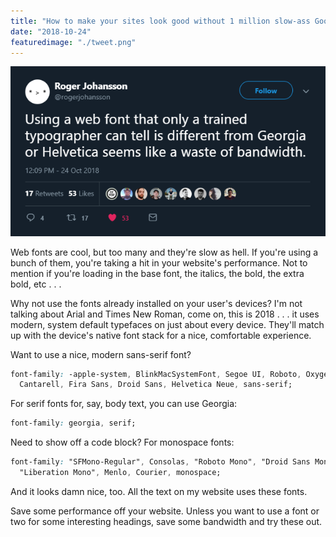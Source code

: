 ```yaml
---
title: "How to make your sites look good without 1 million slow-ass Google fonts"
date: "2018-10-24"
featuredimage: "./tweet.png"
---
```


![tweet](./tweet.png)

Web fonts are cool, but too many and they're slow as hell. If you're using a bunch of them, you're taking a hit in your website's performance. Not to mention if you're loading in the base font, the italics, the bold, the extra bold, etc . . .

Why not use the fonts already installed on your user's devices? I'm not talking about Arial and Times New Roman, come on, this is 2018 . . . it uses modern, system default typefaces on just about every device. They'll match up with the device's native font stack for a nice, comfortable experience.

Want to use a nice, modern sans-serif font?

```css
font-family: -apple-system, BlinkMacSystemFont, Segoe UI, Roboto, Oxygen, Ubuntu,
  Cantarell, Fira Sans, Droid Sans, Helvetica Neue, sans-serif;
```

For serif fonts for, say, body text, you can use Georgia:

```css
font-family: georgia, serif;
```

Need to show off a code block? For monospace fonts:

```css
font-family: "SFMono-Regular", Consolas, "Roboto Mono", "Droid Sans Mono",
  "Liberation Mono", Menlo, Courier, monospace;
```

And it looks damn nice, too. All the text on my website uses these fonts.

Save some performance off your website. Unless you want to use a font or two for some interesting headings, save some bandwidth and try these out.
